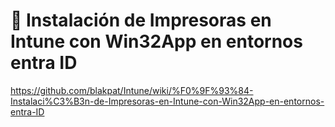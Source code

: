 # 📄 Instalación de Impresoras en Intune con Win32App en entornos entra ID
https://github.com/blakpat/Intune/wiki/%F0%9F%93%84-Instalaci%C3%B3n-de-Impresoras-en-Intune-con-Win32App-en-entornos-entra-ID
